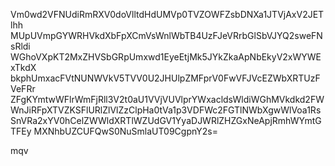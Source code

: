 Vm0wd2VFNUdiRmRXV0doVlltdHdUMVp0TVZOWFZsbDNXa1JTVjAxV2JETlhh
MUpUVmpGYWRHVkdXbFpXCmVsWnlWbTB4UzFJeVRrbGlSbVJYQ2sweFNsRldi
WGhoVXpKT2MxZHVSbGRpUmxwd1EyeEtjMk5JYkZkaApNbEkyV2xWYWExTkdX
bkphUmxacFVtNUNWVkV5TVV0U2JHUlpZMFprV0FwVFJVcEZWbXRTUzFVeFRr
ZFgKYmtwWFlrWmFjRll3V2t0aU1VVjVUVlprYWxacldsWldiWGhMVkdkd2FW
WnJiRFpXTVZKSFlURlZlVlZzClpHa0tVa1p3VDFWc2FGTlNWbXgwWlVoa1Rs
SnVRa2xYV0hCelZWWldXRTlWZUdGV1YyaDJWRlZHZGxNeApjRmhWYmtGTFEy
MXNhbUZCUFQwS0NuSmlaUT09CgpnY2s=

mqv